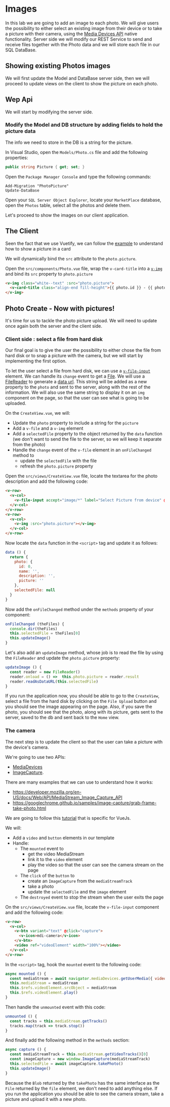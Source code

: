 # Images

In this lab we are going to add an image to each photo.
We will give users the possibility to either select an existing image from their device or to take a picture with their camera, using the [Media Devices API](https://developer.mozilla.org/en-US/docs/Web/API/MediaDevices) native functionality.
Server side we will modify our REST Service to send and receive files together with the Photo data and we will store each file in our SQL DataBase.

## Showing existing Photos images

We will first update the Model and DataBase server side, then we will proceed to update views on the client to show the picture on each photo.

## Wep Api

We will start by modifying the server side.

### Modify the Model and DB structure by adding fields to hold the picture data

The info we need to store in the DB is a string for the picture.

In Visual Studio, open the `Models/Photo.cs` file and add the following properties:

```cs
public string Picture { get; set; }
```

Open the `Package Manager Console` and type the following commands:

```
Add-Migration "PhotoPicture"
Update-DataBase
```

Open your `SQL Server Object Explorer`, locate your `MarketPlace` database, open the `Photos` table, select all the photos and delete them.

Let's proceed to show the images on our client application.

## The Client

Seen the fact that we use Vuetify, we can follow the [example](https://next.vuetifyjs.com/en/components/cards/#media-with-text) to understand how to show a picture in a card

We will dynamically bind the `src` attribute to the `photo.picture`.

Open the `src/components/Photo.vue` file, wrap the `v-card-title` into a [`v-img`](https://next.vuetifyjs.com/en/components/images/) and bind its `src` property to `photo.picture`

```html
<v-img class="white--text" :src="photo.picture">
  <v-card-title class="align-end fill-height">{{ photo.id }} - {{ photo.name }}</v-card-title>
</v-img>
```

## Photo Create - Now with pictures!

It's time for us to tackle the photo picture upload. We will need to update once again both the server and the client side.

### Client side : select a file from hard disk

Our final goal is to give the user the possibility to either chose the file from hard disk or to snap a picture with the camera, but we will start by implementing the first option.

To let the user select a file from hard disk, we can use a [`v-file-input`](https://next.vuetifyjs.com/en/components/file-inputs/) element.
We can handle its `change` event to get a [File](https://developer.mozilla.org/en-US/docs/Web/API/File).
We will use a [FileReader](https://developer.mozilla.org/en-US/docs/Web/API/FileReader/readAsDataURL) to generate a [data url](https://developer.mozilla.org/en-US/docs/Web/HTTP/Basics_of_HTTP/Data_URLs).
This string will be added as a new property to the `photo` and sent to the server, along with the rest of the information.
We will also use the same string to display it on an `img` component on the page, so that the user can see what is going to be uploaded.


On the `CreateView.vue`, we will:
- Update the `photo` property to include a string for the `picture`
- Add a `v-file` and a `v-img` element
- Add a `selectedFile` property to the object returned by the `data` function (we don't want to send the file to the server, so we will keep it separate from the photo)
- Handle the `change` event of the `v-file` element in an `onFileChanged` method to 
  - update the `selectedFile` with the file 
  - refresh the `photo.picture` property  

Open the `src/views/CreateView.vue` file, locate the textarea for the photo description and add the following code:

```html
<v-row>
  <v-col>
    <v-file-input accept="image/*" label="Select Picture from device" @update:model-value="onFileChanged"></v-file-input>
  </v-col>
</v-row>
<v-row>
  <v-col>
    <v-img :src="photo.picture"></v-img>
  </v-col>
</v-row>
```

Now locate the `data` function in the `<script>` tag and update it as follows:

```js
data () {
  return {
    photo: {
      id: 0,
      name: '',
      description: '',
      picture: ''
    },
    selectedFile: null
  }
}
```

Now add the `onFileChanged` method under the `methods` property of your component:

```js
onFileChanged (theFiles) {
  console.dir(theFiles)
  this.selectedFile = theFiles[0]
  this.updateImage()
}
```

Let's also add an `updateImage` method, whose job is to read the file by using the `FileReader` and update the `photo.picture` property:

```js
updateImage () {
  const reader = new FileReader()
  reader.onload = () =>  this.photo.picture = reader.result 
  reader.readAsDataURL(this.selectedFile)
}
```

If you run the application now, you should be able to go to the `CreateView`, select a file from the hard disk by clicking on the `File Upload` button and you should see the image appearing on the page.
Also, if you save the photo, you should see that the photo, along with its picture, gets sent to the server, saved to the db and sent back to the `Home` view.

### The camera

The next step is to update the client so that the user can take a picture with the device's camera.

We're going to use two APIs:
- [MediaDevices](https://developer.mozilla.org/en-US/docs/Web/API/MediaDevices) 
- [ImageCapture](https://developer.mozilla.org/en-US/docs/Web/API/ImageCapture).

There are many examples that we can use to understand how it works:
- https://developer.mozilla.org/en-US/docs/Web/API/MediaStream_Image_Capture_API
- https://googlechrome.github.io/samples/image-capture/grab-frame-take-photo.html

We are going to follow this [tutorial](https://medium.com/theodo/a-progressive-web-application-with-vue-js-webpack-material-design-part-4-96c8c216810b) that is specific for VueJs.

We will: 
- Add a `video` and `button` elements in our template
- Handle: 
  - The `mounted` event to 
    - get the video MediaStream
    - link it to the `video` element 
    - play the video so that the user can see the camera stream on the page
  - The `click` of the `button` to 
    - create an `ImageCapture` from the `mediaStreamTrack`
    - take a photo
    - update the `selectedFile` and the `image` element
  - The `destroyed` event to stop the stream when the user exits the page

On the `src/views/CreateView.vue` file, locate the `v-file-input` component and add the following code:

```html
<v-row>
  <v-col>
    <v-btn variant="text" @click="capture">
      <v-icon>mdi-camera</v-icon>
    </v-btn>
    <video ref="videoElement" width="100%"></video>
  </v-col>
</v-row>
``` 

In the `<script>` tag, hook the `mounted` event to the following code:

```js
async mounted () {
  const mediaStream = await navigator.mediaDevices.getUserMedia({ video: true })
  this.mediaStream = mediaStream
  this.$refs.videoElement.srcObject = mediaStream
  this.$refs.videoElement.play()
}
```

Then handle the `unmounted` event with this code:

```js
unmounted () {
  const tracks = this.mediaStream.getTracks()
  tracks.map(track => track.stop())
}
```

And finally add the following method in the `methods` section:

```js
async capture () {
  const mediaStreamTrack = this.mediaStream.getVideoTracks()[0]
  const imageCapture = new window.ImageCapture(mediaStreamTrack)
  this.selectedFile = await imageCapture.takePhoto()
  this.updateImage()
}
```

Because the `Blob` returned by the `takePhoto` has the same interface as the `File` returned by the `file` element, we don't need to add anything else. If you run the application you should be able to see the camera stream, take a picture and upload it with a new photo.
